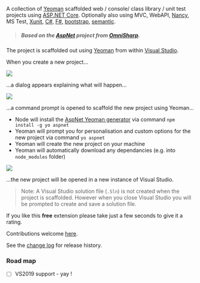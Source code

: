 [GitHubRepoPullRequestsURL]: https://github.com/GregTrevellick/VsixYeomanTemplates/pulls

A collection of [Yeoman](https://yeoman.io/) scaffolded web / console/ class library / unit test projects using [ASP.NET Core](https://docs.microsoft.com/en-us/aspnet/). Optionally also using MVC, WebAPI, [Nancy](http://nancyfx.org/), MS Test, [Xunit](https://xunit.github.io/), [C#](https://docs.microsoft.com/en-us/dotnet/csharp/), [F#](https://fsharp.org/), [bootstrap](https://getbootstrap.com/), [semantic](https://semantic-ui.com/).

>##### Based on the [AspNet](https://github.com/omnisharp/generator-aspnet) project from [OmniSharp](http://www.omnisharp.net/).

The project is scaffolded out using [Yeoman](https://yeoman.io/) from within [Visual Studio](https://visualstudio.microsoft.com/vs/).

When you create a new project...

![](screen0.png)

...a dialog appears explaining what will happen...

![](screen1.png)

...a command prompt is opened to scaffold the new project using Yeoman...

 - Node will install the [AspNet Yeoman generator](https://github.com/omnisharp/generator-aspnet) via command `npm install -g yo aspnet`
 - Yeoman will prompt you for personalisation and custom options for the new project via command `yo aspnet`
 - Yeoman will create the new project on your machine
 - Yeoman will automatically download any dependancies (e.g. into `node_modules` folder)

![](screen2.gif)

...the new project will be opened in a new instance of Visual Studio.

> Note: A Visual Studio solution file (`.Sln`) is not created when the project is scaffolded. However when you close Visual Studio you will be prompted to create and save a solution file.

If you like this **free** extension please take just a few seconds to give it a rating.

Contributions welcome [here][GitHubRepoPullRequestsURL].

See the [change log](https://github.com/GregTrevellick/VsixYeomanTemplates/blob/master/CHANGELOG.md) for release history.

### Road map

- [ ] VS2019 support - yay !